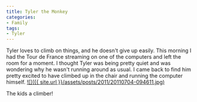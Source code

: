 ```yaml
---
title: Tyler the Monkey
categories:
- Family
tags:
- Tyler
---
```


Tyler loves to climb on things, and he doesn't give up easily. This morning I had the Tour de France streaming on one of the computers and left the room for a moment. I thought Tyler was being pretty quiet and was wondering why he wasn't running around as usual. I came back to find him pretty excited to have climbed up in the chair and running the computer himself.
[![]({{ site.url }}/assets/posts/2011/20110704-094611.jpg)](http://thingelstad.com/s/tyler-the-monkey/20110704-094611-jpg/img)

The kids a climber!
